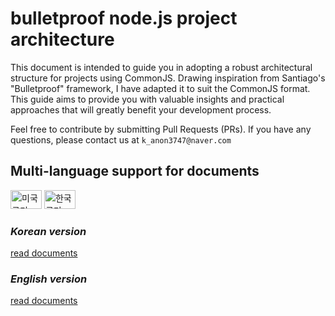 # bulletproof node.js project architecture

This document is intended to guide you in adopting a robust architectural structure for projects using CommonJS. Drawing inspiration from Santiago's "Bulletproof" framework, I have adapted it to suit the CommonJS format. This guide aims to provide you with valuable insights and practical approaches that will greatly benefit your development process.

Feel free to contribute by submitting Pull Requests (PRs). If you have any questions, please contact us at `k_anon3747@naver.com`

## Multi-language support for documents
 <img src="https://upload.wikimedia.org/wikipedia/en/a/a4/Flag_of_the_United_States.svg" alt="미국 국기" width="50" height="30"> <img src="https://upload.wikimedia.org/wikipedia/commons/0/09/Flag_of_South_Korea.svg" alt="한국 국기" width="50" height="30">

### _Korean version_
[read documents](./README.ko.md)

### _English version_
[read documents](./README.en.md)


